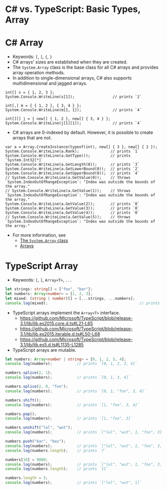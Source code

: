 # C# vs. TypeScript: Basic Types, Array


# C# Array

* Keywords: `[`, `]`, `{`, `}`
* C# arrays' sizes are established when they are created.
* The `System.Array` class is the base class for all C# arrays and
  provides array operation methods.
* In addition to single-dimensional arrays, C# also supports
  multidimensional and jagged arrays.

```CSharp
int[] s = { 1, 2, 3 };
System.Console.WriteLine(s[1]);                 // prints `2`

int[,] m = { { 1, 2 }, { 3, 4 } };
System.Console.WriteLine(m[1, 1]);              // prints `4`

int[][] j = { new[] { 1, 2 }, new[] { 3, 4 } };
System.Console.WriteLine(j[1][1]);              // prints `4`
```

* C# arrays are 0-indexed by default.  However, it is possible to create
  arrays that are not.

```CSharp
var a = Array.CreateInstance(typeof(int), new[] { 3 }, new[] { 2 });
System.Console.WriteLine(a.Rank);              // prints `1`
System.Console.WriteLine(a.GetType());         // prints `System.Int32[*]`
System.Console.WriteLine(a.GetLength(0));      // prints `3`
System.Console.WriteLine(a.GetLowerBound(0));  // prints `2`
System.Console.WriteLine(a.GetUpperBound(0));  // prints `4`
// System.Console.WriteLine(a.GetValue(0));    // throws `System.IndexOutOfRangeException`: "Index was outside the bounds of the array."
// System.Console.WriteLine(a.GetValue(1));    // throws `System.IndexOutOfRangeException`: "Index was outside the bounds of the array."
System.Console.WriteLine(a.GetValue(2));       // prints `0`
System.Console.WriteLine(a.GetValue(3));       // prints `0`
System.Console.WriteLine(a.GetValue(4));       // prints `0`
// System.Console.WriteLine(a.GetValue(5));    // throws `System.IndexOutOfRangeException`: "Index was outside the bounds of the array."
```

* For more information, see
  * [The `System.Array` class](https://docs.microsoft.com/en-us/dotnet/api/system.array?view=netcore-2.1)
  * [Arrays](https://docs.microsoft.com/en-us/dotnet/csharp/programming-guide/arrays/)


# TypeScript Array

* Keywords: `[`, `]`, `Array<T>`, `...`

```TypeScript
let strings: string[] = ["foo", "bar"];
let numbers: Array<number> = [1, 2, 3];
let mixed: (string | number)[] = [...strings, ...numbers];
console.log(mixed);                                         // prints `["foo", "bar", 1, 2, 3]`
```

* TypeScript arrays implement the `Array<T>` interface.
  * https://github.com/Microsoft/TypeScript/blob/release-3.1/lib/lib.es2015.core.d.ts#L21-L65
  * https://github.com/Microsoft/TypeScript/blob/release-3.1/lib/lib.es2015.iterable.d.ts#L50-L68
  * https://github.com/Microsoft/TypeScript/blob/release-3.1/lib/lib.es5.d.ts#L1135-L1285
* TypeScript arrays are mutable.

```TypeScript
let numbers: Array<number | string> = [0, 1, 2, 3, 4];
console.log(numbers);           // prints `[0, 1, 2, 3, 4]`

numbers.splice(2, 1);
console.log(numbers);           // prints `[0, 1, 3, 4]`

numbers.splice(2, 0, "foo");
console.log(numbers);           // prints `[0, 1, "foo", 3, 4]`

numbers.shift();
console.log(numbers);           // prints `[1, "foo", 3, 4]`

numbers.pop();
console.log(numbers);           // prints `[1, "foo", 3]`

numbers.unshift("lol", "wut");
console.log(numbers);           // prints `["lol", "wut", 1, "foo", 3]`

numbers.push("bar", "baz");
console.log(numbers);           // prints `["lol", "wut", 1, "foo", 3, "bar", "baz"]`
console.log(numbers.length);    // prints `7`

numbers[10] = 9000;
console.log(numbers);           // prints `["lol", "wut", 1, "foo", 3, "bar", "baz", …, 9000]`
console.log(numbers.length);    // prints `11`

numbers.length = 3;
console.log(numbers);           // prints `["lol", "wut", 1]`
```
